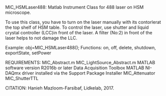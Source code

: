 
MIC_HSMLaser488: Matlab Instrument Class for 488 laser on HSM
microscope.

To use this class, you have to turn on the laser manually with its
contorlerat the top shelf of HSM table.
To control the laser, use shutter and liquid crystal controller
(LCC)in front of the laser. A filter (No:2) in front of the laser
helps to not damage the LLC.

Example: obj=MIC_HSMLaser488();
Functions: on, off, delete, shutdown, exportState, setPower

REQUIREMENTS:
MIC_Abstract.m
MIC_LightSource_Abstract.m
MATLAB software version R2016b or later
Data Acquisition Toolbox
MATLAB NI-DAQmx driver installed via the Support Package Installer
MIC_Attenuator
MIC_ShutterTTL

CITATION: Hanieh Mazloom-Farsibaf, Lidkelab, 2017.

